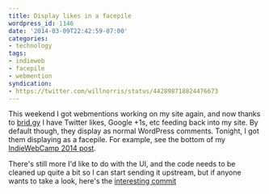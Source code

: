 ```yaml
---
title: Display likes in a facepile
wordpress_id: 1146
date: '2014-03-09T22:42:59-07:00'
categories:
- technology
tags:
- indieweb
- facepile
- webmention
syndication:
- https://twitter.com/willnorris/status/442898718824476673
---
```

This weekend I got webmentions working on my site again, and now thanks to [brid.gy](http://brid.gy) I have Twitter
likes, Google +1s, etc feeding back into my site.  By default though, they display as normal WordPress comments.
Tonight, I got them displaying as a facepile.  For example, see the bottom of my [IndieWebCamp 2014
post](https://willnorris.com/2014/03/indiewebcamp-2014).

There's still more I'd like to do with the UI, and the code needs to be cleaned up quite a bit so I can start sending it
upstream, but if anyone wants to take a look, here's the [interesting commit][]

[interesting commit]: https://github.com/willnorris/willnorris.com-wordpress/commit/d6061d6
